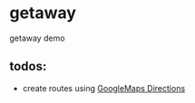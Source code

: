 # getaway
getaway demo

## todos:
- create routes using [GoogleMaps Directions](https://developers.google.com/maps/documentation/javascript/directions)